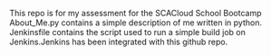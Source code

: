 This repo is for my assessment for the SCACloud School Bootcamp
About_Me.py contains a simple description of me written in python.
Jenkinsfile contains the script used to run a simple build job on Jenkins.Jenkins has been integrated with this github repo.
